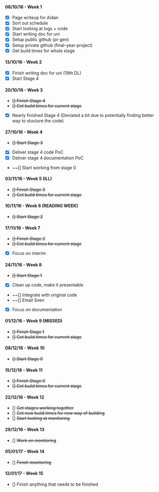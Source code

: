 #### 06/10/16 - Week 1
- [X] Page writeup for Aidan
- [X] Sort out schedule
- [X] Start looking at logs + code
- [X] Start writing doc for uni
- [X] Setup public github (pi-gen)
- [X] Setup private github (final-year-project)
- [X] Get build times for whole stage

#### 13/10/16 - Week 2
- [X] Finish writing doc for uni (19th DL)
- [X] Start Stage 4 

#### 20/10/16 - Week 3
- ~~[] Finish Stage 4~~
- ~~[] Get build times for current stage~~
- [X] Nearly finished Stage 4 (Deviated a bit due to potentially finding better way to stucture the code)

#### 27/10/16 - Week 4
- ~~[] Start Stage 3~~
- [X] Deliver stage 4 code PoC
- [X] Deliver stage 4 documentation PoC
- ~~[] Start working from stage 0

#### 03/11/16 - Week 5 (ILL)
- ~~[] Finish Stage 3~~
- ~~[] Get build times for current stage~~

#### 10/11/16 - Week 6 (READING WEEK)
- ~~[] Start Stage 2~~

#### 17/11/16 - Week 7
- ~~[] Finish Stage 2~~ 
- ~~[] Get build times for current stage~~
- [X] Focus on interim

#### 24/11/16 - Week 8
- ~~[] Start Stage 1~~
- [X] Clean up code, make it presentable
- ~~[] Integrate with original code
- ~~[] Email Sven
- [X] Focus on documentation

#### 01/12/16 - Week 9 (MISSED)
- ~~[] Finish Stage 1~~
- ~~[] Get build times for current stage~~

#### 08/12/16 - Week 10
- ~~[] Start Stage 0~~

#### 15/12/16 - Week 11
- ~~[] Finish Stage 0~~
- ~~[] Get build times for current stage~~

#### 22/12/16 - Week 12
- [] ~~Get stages working together~~
- [] ~~Get new build times for new way of building~~
- [] ~~Start looking at monitoring~~

#### 29/12/16 - Week 13
- [] ~~Work on monitoring~~

#### 05/01/17 - Week 14
- [] ~~Finish monitoring~~

#### 12/01/17 - Week 15
- [] Finish anything that needs to be finished
